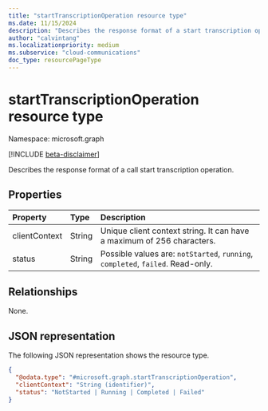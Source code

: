 ```yaml
--- 
title: "startTranscriptionOperation resource type"
ms.date: 11/15/2024
description: "Describes the response format of a start transcription operation."
author: "calvintang"
ms.localizationpriority: medium
ms.subservice: "cloud-communications"
doc_type: resourcePageType
---
```


# startTranscriptionOperation resource type

Namespace: microsoft.graph

[!INCLUDE [beta-disclaimer](../../includes/beta-disclaimer.md)]

Describes the response format of a call start transcription operation.

## Properties

| Property                       | Type                        | Description |                                                                                                                                      
| :----------------------------- | :---------------------------| :----------------------------------|
| clientContext                  | String                      | Unique client context string. It can have a maximum of 256 characters. |                                                                              
| status                         | String                      | Possible values are: `notStarted`, `running`, `completed`, `failed`. Read-only. |                                                

## Relationships
None.

## JSON representation

The following JSON representation shows the resource type.

<!-- {
  "blockType": "resource",
  "optionalProperties": [

  ],
  "@odata.type": "microsoft.graph.startTranscriptionOperation"
}-->
```json
{
  "@odata.type": "#microsoft.graph.startTranscriptionOperation",
  "clientContext": "String (identifier)",
  "status": "NotStarted | Running | Completed | Failed"
}
```

<!-- uuid: 8fcb5dbc-d5aa-4681-8e31-b001d5168d79
2024-11-12 14:57:30 UTC -->
<!-- {
  "type": "#page.annotation",
  "description": "startTranscriptionOperation resource",
  "keywords": "",
  "section": "documentation",
  "tocPath": ""
}-->

